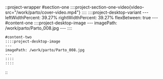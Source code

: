 ::project-wrapper
#section-one
    ::::project-section-one-video{video-src="/work/parto/cover-video.mp4"}
    ::::
    ::::project-desktop-variant
    ---
    leftWidthPercent: 39.27%
    rightWidthPercent: 39.27%
    flexBetween: true
    ---
    #content-one
    ::::project-desktop-image
    ---
    imagePath: /work/parto/Parto_008.jpg
    ---
    ::::
    
    #content-two
    ::::project-desktop-image
    ---
    imagePath: /work/parto/Parto_008.jpg
    ---
    ::::
    ::::
::
